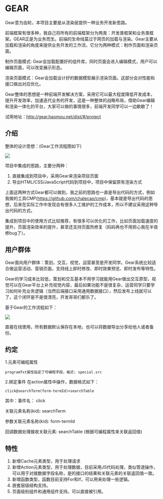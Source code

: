 # GEAR

Gear意为齿轮，本项目主要是从渲染层提供一种业务开发新思路。

前端框架有很多种，我自己将所有的前端框架分为两类：开发类框架和业务类框架。GEAR正是为业务而生。前端的生命线莫过于网页的加载与渲染。Gear主要从加载和渲染的角度来提供业务开发的工作流，它分为两种模式：制作页面和渲染页面。

制作页面模式: Gear会加载配置好的组件库，同时页面会进入编辑模式，用户可以编辑页面，可以改变展示形态。

渲染页面模式：Gear会加载设计好的数据模型展示渲染页面。这部分会对性能和接口做出对应优化。

Gear整体的思想是一种前端开发解决方案，采用它可以最大程度降低开发成本，提升开发效率，加速迭代业务的开发，这是一种整体的战略布局，借助Gear编辑和渲染一体化的平台，大家可以做的事情很多，前端开发同学可以一边歇歇了！

试用地址：http://gear.haomou.net/dist/#/project
## 介绍
整体的设计思想：(Gear工作流程图如下)

![](http://gear.haomou.net/dist/img/flow.png)

项目中集成的思路，主要分两种：
1. 直接集成到项目中，采用Gear来渲染项目页面
2. 导出HTML/CSS/JavaScript代码到项目中，项目中保留原有渲染方式

上面这两种方式Gear都可以做到，我之前的思路也一直是导出代码的方式，例如我做的工具CMP(https://github.com/chalecao/cmp)，基本就是导出代码的思想，后来在实际工作中发现会有很多人工维护的工作成本，所以不建议采用这种导出代码的方式。

集成到项目中的使用方式比较推荐，有很多可以优化的工作，比如页面加载速度的提升，页面渲染效率的提升，甚至还支持页面热修复（妈妈再也不用担心我在半夜修bug了）。

## 用户群体
Gear面向用户群体：策划，交互，视觉，运营甚至是开发同学。Gear系统比较适合做运营活动、营销页面，支持线上即时修改、即时效果预览、即时发布等特性。

Gear的学习成本比较低，策划和交互基本不用学习就能用Gear做出交互原型，视觉可以在Gear平台上补充视觉内容，最后如果功能不是很复杂，运营同学只要学习如何补充业务逻辑（当然后端接口采用通用数据接口），然后发布上线就可以了。这个闭环是不是很漂亮，开发哥哥们都乐了。

基于Gear的工作流程如下：

![](http://gear.haomou.net/dist/img/work.png)

直接在线使用，所有数据默认保存在本地，也可以将数据导出分享给他人或者备份。

## 约定

1.元素可编程属性

    programTxt属性指定了可编程字段，格式: special.src

2.绑定事件
在action属性中操作，数据格式如下：
```
click@searchTerm(form-termId)>searchTable
```
其中：事件名： click

关联元素名称(kid): searchTerm

参数关联元素名称(kid): form-termId

回调数据处理接收关联元素: searchTable (根据可编程属性来关联返回值)

## 特性
1. 新增Cache元素类型，用于处理请求
2. 新增Action元素类型，用于处理数据，目前采用JS代码处理，类似管道操作，可以用于对接数据字段名称，是的接口的结果和关联元素的关联返回值一致。
3. 新增函数类型，函数目前支持For和If，可以用来处理一些逻辑。
4. 嵌套层级结构支持。
5. 页面级别组件和通用组件支持。可以直接被引用。

